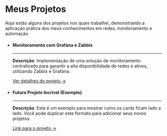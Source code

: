 # Meus Projetos

Aqui estão alguns dos projetos nos quais trabalhei, demonstrando a aplicação prática dos meus conhecimentos em redes, monitoramento e automação.

<div class="grid-2 cards project-gallery" markdown>

-   #### Monitoramento com Grafana e Zabbix
    ---
    **Descrição**: Implementação de uma solução de monitoramento centralizado para garantir a alta disponibilidade de redes e ativos, utilizando Zabbix e Grafana.
    
    [Ver detalhes do projeto →](/projetos/monitoramento-grafana-zabbix)

-   #### Futuro Projeto Incrível (Exemplo)
    ---
    **Descrição**: Este é um exemplo para mostrar como os cards ficam lado a lado. Você pode duplicar este formato para adicionar seus novos projetos.

    [Link para o projeto →](/)

</div>